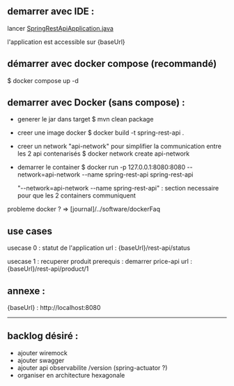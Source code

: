 

## demarrer avec IDE :
lancer [SpringRestApiApplication.java](src/main/java/io/lacrobate/spring_rest_api/SpringRestApiApplication.java)

l'application est accessible sur {baseUrl}

## démarrer avec docker compose (recommandé)
$ docker compose up -d


## demarrer avec Docker (sans compose) :
- generer le jar dans target
  $ mvn clean package
- creer une image docker 
  $ docker build -t spring-rest-api .
- creer un network "api-network" pour simplifier la communication entre les 2 api contenarisés
  $ docker network create api-network
- demarrer le container
  $ docker run -p 127.0.0.1:8080:8080 --network=api-network --name spring-rest-api spring-rest-api

  "--network=api-network --name spring-rest-api" : section necessaire pour que les 2 containers communiquent

probleme docker ? => [journal]/../software/dockerFaq
## use cases
usecase 0 : statut de l'application
    url : {baseUrl}/rest-api/status 

usecase 1 : recuperer produit 
    prerequis : demarrer price-api
    url : {baseUrl}/rest-api/product/1

## annexe :
{baseUrl} : http://localhost:8080

---
## backlog désiré : 
- ajouter wiremock
- ajouter swagger
- ajouter api observabilite /version (spring-actuator ?) 
- organiser en architecture hexagonale